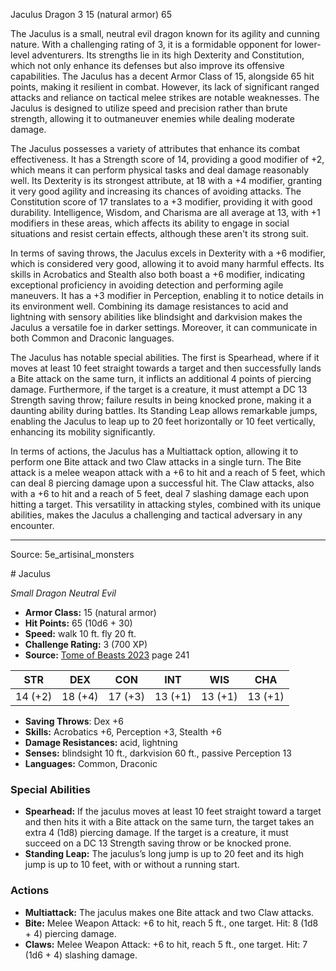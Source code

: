 <MonsterName/>Jaculus</MonsterName>
<CreatureType/>Dragon</CreatureType>
<CR/>3</CR>
<AC/>15 (natural armor)</AC>
<HP/>65</HP>
<summary>The Jaculus is a small, neutral evil dragon known for its agility and cunning nature. With a challenging rating of 3, it is a formidable opponent for lower-level adventurers. Its strengths lie in its high Dexterity and Constitution, which not only enhance its defenses but also improve its offensive capabilities. The Jaculus has a decent Armor Class of 15, alongside 65 hit points, making it resilient in combat. However, its lack of significant ranged attacks and reliance on tactical melee strikes are notable weaknesses. The Jaculus is designed to utilize speed and precision rather than brute strength, allowing it to outmaneuver enemies while dealing moderate damage.</summary>

<detail>

The Jaculus possesses a variety of attributes that enhance its combat effectiveness. It has a Strength score of 14, providing a good modifier of +2, which means it can perform physical tasks and deal damage reasonably well. Its Dexterity is its strongest attribute, at 18 with a +4 modifier, granting it very good agility and increasing its chances of avoiding attacks. The Constitution score of 17 translates to a +3 modifier, providing it with good durability. Intelligence, Wisdom, and Charisma are all average at 13, with +1 modifiers in these areas, which affects its ability to engage in social situations and resist certain effects, although these aren't its strong suit.

In terms of saving throws, the Jaculus excels in Dexterity with a +6 modifier, which is considered very good, allowing it to avoid many harmful effects. Its skills in Acrobatics and Stealth also both boast a +6 modifier, indicating exceptional proficiency in avoiding detection and performing agile maneuvers. It has a +3 modifier in Perception, enabling it to notice details in its environment well. Combining its damage resistances to acid and lightning with sensory abilities like blindsight and darkvision makes the Jaculus a versatile foe in darker settings. Moreover, it can communicate in both Common and Draconic languages.

The Jaculus has notable special abilities. The first is Spearhead, where if it moves at least 10 feet straight towards a target and then successfully lands a Bite attack on the same turn, it inflicts an additional 4 points of piercing damage. Furthermore, if the target is a creature, it must attempt a DC 13 Strength saving throw; failure results in being knocked prone, making it a daunting ability during battles. Its Standing Leap allows remarkable jumps, enabling the Jaculus to leap up to 20 feet horizontally or 10 feet vertically, enhancing its mobility significantly.

In terms of actions, the Jaculus has a Multiattack option, allowing it to perform one Bite attack and two Claw attacks in a single turn. The Bite attack is a melee weapon attack with a +6 to hit and a reach of 5 feet, which can deal 8 piercing damage upon a successful hit. The Claw attacks, also with a +6 to hit and a reach of 5 feet, deal 7 slashing damage each upon hitting a target. This versatility in attacking styles, combined with its unique abilities, makes the Jaculus a challenging and tactical adversary in any encounter.</detail>



---

Source: 5e_artisinal_monsters

<statblock>
# Jaculus

*Small* *Dragon* *Neutral Evil*

- **Armor Class:** 15 (natural armor)
- **Hit Points:** 65 (10d6 + 30)
- **Speed:** walk 10 ft. fly 20 ft.
- **Challenge Rating:** 3 (700 XP)
- **Source:** [Tome of Beasts 2023](https://koboldpress.com/kpstore/product/tome-of-beasts-1-2023-edition/) page 241

| STR | DEX | CON | INT | WIS | CHA |
| --- | --- | --- | --- | --- | --- |
| 14 (+2) | 18 (+4) | 17 (+3) | 13 (+1) | 13 (+1) | 13 (+1) |

- **Saving Throws**: Dex +6
- **Skills:** Acrobatics +6, Perception +3, Stealth +6
- **Damage Resistances:** acid, lightning
- **Senses:** blindsight 10 ft., darkvision 60 ft., passive Perception 13
- **Languages:** Common, Draconic

### Special Abilities

- **Spearhead:** If the jaculus moves at least 10 feet straight toward a target and then hits it with a Bite attack on the same turn, the target takes an extra 4 (1d8) piercing damage. If the target is a creature, it must succeed on a DC 13 Strength saving throw or be knocked prone.
- **Standing Leap:** The jaculus’s long jump is up to 20 feet and its high jump is up to 10 feet, with or without a running start.

### Actions

- **Multiattack:** The jaculus makes one Bite attack and two Claw attacks.
- **Bite:** Melee Weapon Attack: +6 to hit, reach 5 ft., one target. Hit: 8 (1d8 + 4) piercing damage.
- **Claws:** Melee Weapon Attack: +6 to hit, reach 5 ft., one target. Hit: 7 (1d6 + 4) slashing damage.
</statblock>


